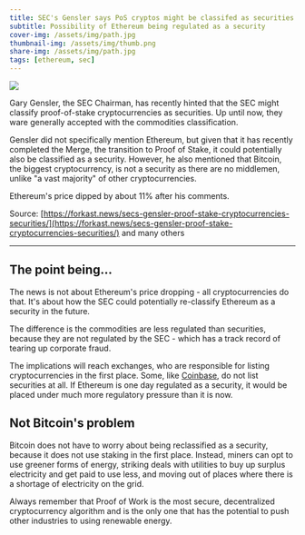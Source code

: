 ```yaml
---
title: SEC's Gensler says PoS cryptos might be classifed as securities
subtitle: Possibility of Ethereum being regulated as a security
cover-img: /assets/img/path.jpg
thumbnail-img: /assets/img/thumb.png
share-img: /assets/img/path.jpg
tags: [ethereum, sec]
---
```


![](https://i.imgur.com/ccBtiAl.jpg)

Gary Gensler, the SEC Chairman, has recently hinted that the SEC might classify proof-of-stake cryptocurrencies as securities. Up until now, they ware generally accepted with the commodities classification.

Gensler did not specifically mention Ethereum, but given that it has recently completed the Merge, the transition to Proof of Stake, it could potentially also be classified as a security. However, he also mentioned that Bitcoin, the biggest cryptocurrency, is not a security as there are no middlemen, unlike "a vast majority" of other cryptocurrencies.

Ethereum's price dipped by about 11% after his comments.

Source: [https://forkast.news/secs-gensler-proof-stake-cryptocurrencies-securities/](https://forkast.news/secs-gensler-proof-stake-cryptocurrencies-securities/) and many others

---

## The point being...

The news is not about Ethereum's price dropping - all cryptocurrencies do that. It's about how the SEC could potentially re-classify Ethereum as a security in the future.

The difference is the commodities are less regulated than securities, because they are not regulated by the SEC - which has a track record of tearing up corporate fraud.

The implications will reach exchanges, who are responsible for listing cryptocurrencies in the first place. Some, like [Coinbase](https://news.crunchbase.com/fintech-ecommerce/crypto-regulation-sec-cftc/), do not list securities at all. If Ethereum is one day regulated as a security, it would be placed under much more regulatory pressure than it is now.

## Not Bitcoin's problem

Bitcoin does not have to worry about being reclassified as a security, because it does not use staking in the first place. Instead, miners can opt to use greener forms of energy, striking deals with utilities to buy up surplus electricity and get paid to use less, and moving out of places where there is a shortage of electricity on the grid.

Always remember that Proof of Work is the most secure, decentralized cryptocurrency algorithm and is the only one that has the potential to push other industries to using renewable energy.
